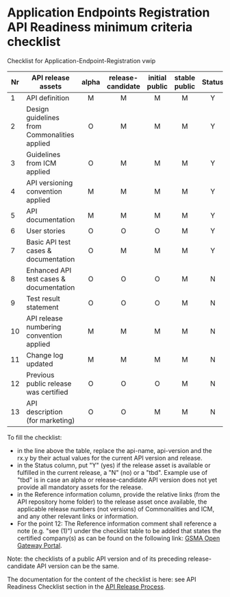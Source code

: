 # Application Endpoints Registration API Readiness minimum criteria checklist

Checklist for Application-Endpoint-Registration vwip

| Nr | API release assets  | alpha | release-candidate |  initial<br>public | stable<br> public | Status | Reference information |
|----|----------------------------------------------|:-----:|:-----------------:|:-------:|:------:|:----:|----|
|  1 | API definition                               |   M   |         M         |    M    |    M   | Y    | [link](/code/API_definitions/Application-endpoint-registration.yaml) |
|  2 | Design guidelines from Commonalities applied |   O   |         M         |    M    |    M   | Y    | Comm. release r3.1 |
|  3 | Guidelines from ICM applied                  |   O   |         M         |    M    |    M   | Y    | ICM release r3.1 |
|  4 | API versioning convention applied            |   M   |         M         |    M    |    M   | Y    |      |
|  5 | API documentation                            |   M   |         M         |    M    |    M   | Y    | inline in YAML |
|  6 | User stories                                 |   O   |         O         |    O    |    M   | Y    | [link](/documentation/API_documentation/application-endpoint-registration-User-Story.md) |
|  7 | Basic API test cases & documentation         |   O   |         M         |    M    |    M   | Y    | [link](/code/Test_definitions/application-endpoint-registration.feature) |
|  8 | Enhanced API test cases & documentation      |   O   |         O         |    O    |    M   | N    |      |
|  9 | Test result statement                        |   O   |         O         |    O    |    M   | N    |      |
| 10 | API release numbering convention applied     |   M   |         M         |    M    |    M   | N    |      |
| 11 | Change log updated                           |   M   |         M         |    M    |    M   | N    |      |
| 12 | Previous public release was certified        |   O   |         O         |    O    |    M   | N    |      |
| 13 | API description (for marketing)              |   O   |         O         |    M    |    M   | N     | [Wiki link](https://lf-camaraproject.atlassian.net/wiki/) |

To fill the checklist:
- in the line above the table, replace the api-name, api-version and the rx.y by their actual values for the current API version and release.
- in the Status column, put "Y" (yes) if the release asset is available or fulfilled in the current release, a "N" (no) or a "tbd". Example use of "tbd" is in case an alpha or release-candidate API version does not yet provide all mandatory assets for the release.
- in the Reference information column, provide the relative links (from the API repository home folder) to the release asset once available, the applicable release numbers (not versions) of Commonalities and ICM, and any other relevant links or information.
- For the point 12: The Reference information comment shall reference a note (e.g. "see (1)") under the checklist table to be added that states the certified company(s) as can be found on the following link: [GSMA Open Gateway Portal](https://open-gateway.gsma.com/).

Note: the checklists of a public API version and of its preceding release-candidate API version can be the same.

The documentation for the content of the checklist is here: see API Readiness Checklist section in the [API Release Process](https://lf-camaraproject.atlassian.net/wiki/x/jine).
